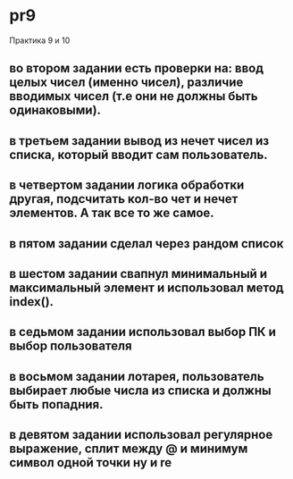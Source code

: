 # pr9
Практика 9 и 10
## во втором задании есть проверки на: ввод целых чисел (именно чисел), различие вводимых чисел (т.е они не должны быть одинаковыми).
## в третьем задании вывод из нечет чисел из списка, который вводит сам пользователь.
## в четвертом задании логика обработки другая, подсчитать кол-во чет и нечет элементов. А так все то же самое.
## в пятом задании сделал через рандом список
## в шестом задании свапнул минимальный и максимальный элемент и использовал метод index().
## в седьмом задании использовал выбор ПК и выбор пользователя
## в восьмом задании лотарея, пользователь выбирает любые числа из списка и должны быть попадния.
## в девятом задании использовал регулярное выражение, сплит между @ и минимум символ одной точки ну и re
